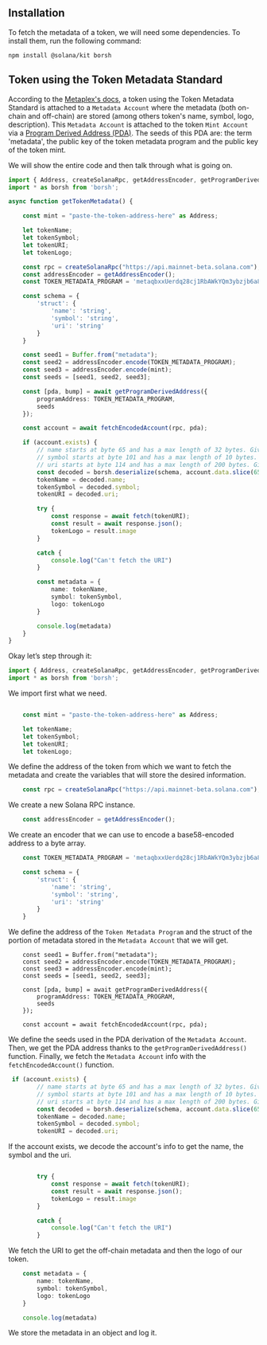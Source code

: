 ## Installation

To fetch the metadata of a token, we will need some dependencies. To install them, run the following command:

```
npm install @solana/kit borsh
```

## Token using the Token Metadata Standard

According to the [Metaplex's docs](https://docs.metaplex.com/programs/token-metadata/overview#introduction), a token using the Token Metadata Standard is attached to a `Metadata Account` where the metadata (both on-chain and off-chain) are stored (among others token's name, symbol, logo, description). This `Metadata Account` is attached to the token `Mint Account` via a [Program Derived Address (PDA)](https://solanacookbook.com/core-concepts/pdas.html#facts). The seeds of this PDA are: the term 'metadata', the public key of the token metadata program and the public key of the token mint. 

We will show the entire code and then talk through what is going on.

```typescript
import { Address, createSolanaRpc, getAddressEncoder, getProgramDerivedAddress, fetchEncodedAccount } from "@solana/kit";
import * as borsh from 'borsh';

async function getTokenMetadata() {

    const mint = "paste-the-token-address-here" as Address;

    let tokenName;
    let tokenSymbol;
    let tokenURI;
    let tokenLogo;

    const rpc = createSolanaRpc("https://api.mainnet-beta.solana.com");
    const addressEncoder = getAddressEncoder();
    const TOKEN_METADATA_PROGRAM = 'metaqbxxUerdq28cj1RbAWkYQm3ybzjb6a8bt518x1s' as Address;

    const schema = {
        'struct': {
            'name': 'string',
            'symbol': 'string',
            'uri': 'string'
        }
    }

    const seed1 = Buffer.from("metadata");
    const seed2 = addressEncoder.encode(TOKEN_METADATA_PROGRAM);
    const seed3 = addressEncoder.encode(mint);
    const seeds = [seed1, seed2, seed3];

    const [pda, bump] = await getProgramDerivedAddress({
        programAddress: TOKEN_METADATA_PROGRAM,
        seeds
    });

    const account = await fetchEncodedAccount(rpc, pda);

    if (account.exists) {
        // name starts at byte 65 and has a max length of 32 bytes. Given that 4 bytes are used to store the length of the string, name ends at byte 100
        // symbol starts at byte 101 and has a max length of 10 bytes. Given that 4 bytes are used to store the length of the string, symbol ends at byte 114
        // uri starts at byte 114 and has a max length of 200 bytes. Given that 4 bytes are used to store the length of the string, uri ends at byte 318
        const decoded = borsh.deserialize(schema, account.data.slice(65, 319));
        tokenName = decoded.name;
        tokenSymbol = decoded.symbol;
        tokenURI = decoded.uri;

        try {
            const response = await fetch(tokenURI);
            const result = await response.json();
            tokenLogo = result.image
        }

        catch {
            console.log("Can't fetch the URI")
        }

        const metadata = {
            name: tokenName,
            symbol: tokenSymbol,
            logo: tokenLogo
        }

        console.log(metadata)
    }
}
```
Okay let’s step through it:

```typescript
import { Address, createSolanaRpc, getAddressEncoder, getProgramDerivedAddress, fetchEncodedAccount } from "@solana/kit";
import * as borsh from 'borsh';
```

We import first what we need.

```typescript

    const mint = "paste-the-token-address-here" as Address;

    let tokenName;
    let tokenSymbol;
    let tokenURI;
    let tokenLogo;
```
We define the address of the token from which we want to fetch the metadata and create the variables that will store the desired information.

```typescript
    const rpc = createSolanaRpc("https://api.mainnet-beta.solana.com");
```

We create a new Solana RPC instance.

```typescript
    const addressEncoder = getAddressEncoder();
```

We create an encoder that we can use to encode a base58-encoded address to a byte array.

```typescript
    const TOKEN_METADATA_PROGRAM = 'metaqbxxUerdq28cj1RbAWkYQm3ybzjb6a8bt518x1s' as Address;

    const schema = {
        'struct': {
            'name': 'string',
            'symbol': 'string',
            'uri': 'string'
        }
    }
```
We define the address of the `Token Metadata Program` and the struct of the portion of metadata stored in the `Metadata Account` that we will get.

```typescrip
    const seed1 = Buffer.from("metadata");
    const seed2 = addressEncoder.encode(TOKEN_METADATA_PROGRAM);
    const seed3 = addressEncoder.encode(mint);
    const seeds = [seed1, seed2, seed3];

    const [pda, bump] = await getProgramDerivedAddress({
        programAddress: TOKEN_METADATA_PROGRAM,
        seeds
    });

    const account = await fetchEncodedAccount(rpc, pda);
```
We define the seeds used in the PDA derivation of the `Metadata Account`. Then, we get the PDA address thanks to the `getProgramDerivedAddress()` function. Finally, we fetch the `Metadata Account` info with the `fetchEncodedAccount()` function.

```typescript
 if (account.exists) {
        // name starts at byte 65 and has a max length of 32 bytes. Given that 4 bytes are used to store the length of the string, name ends at byte 100
        // symbol starts at byte 101 and has a max length of 10 bytes. Given that 4 bytes are used to store the length of the string, symbol ends at byte 114
        // uri starts at byte 114 and has a max length of 200 bytes. Given that 4 bytes are used to store the length of the string, uri ends at byte 318
        const decoded = borsh.deserialize(schema, account.data.slice(65, 319));
        tokenName = decoded.name;
        tokenSymbol = decoded.symbol;
        tokenURI = decoded.uri;
```
If the account exists, we decode the account's info to get the name, the symbol and the uri.

```typescript

        try {
            const response = await fetch(tokenURI);
            const result = await response.json();
            tokenLogo = result.image
        }

        catch {
            console.log("Can't fetch the URI")
        }

```
We fetch the URI to get the off-chain metadata and then the logo of our token.

```typescript
    const metadata = {
        name: tokenName,
        symbol: tokenSymbol,
        logo: tokenLogo
    }

    console.log(metadata)
```

We store the metadata in an object and log it.
